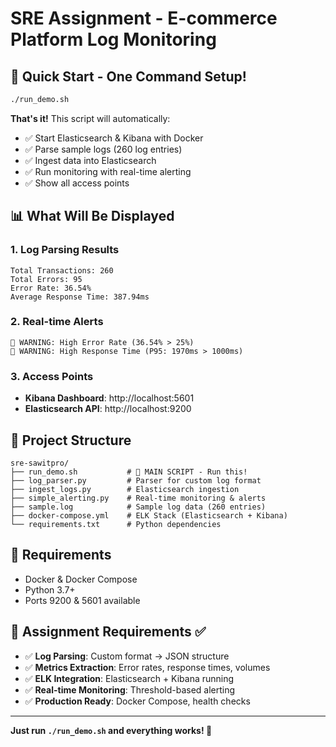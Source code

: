 # SRE Assignment - E-commerce Platform Log Monitoring

## 🚀 Quick Start - One Command Setup!

```bash
./run_demo.sh
```

**That's it!** This script will automatically:
- ✅ Start Elasticsearch & Kibana with Docker
- ✅ Parse sample logs (260 log entries)
- ✅ Ingest data into Elasticsearch
- ✅ Run monitoring with real-time alerting
- ✅ Show all access points

## 📊 What Will Be Displayed

### 1. Log Parsing Results
```
Total Transactions: 260
Total Errors: 95
Error Rate: 36.54%
Average Response Time: 387.94ms
```

### 2. Real-time Alerts
```
🚨 WARNING: High Error Rate (36.54% > 25%)
🚨 WARNING: High Response Time (P95: 1970ms > 1000ms)
```

### 3. Access Points
- **Kibana Dashboard**: http://localhost:5601
- **Elasticsearch API**: http://localhost:9200

## 📁 Project Structure

```
sre-sawitpro/
├── run_demo.sh           # 🎯 MAIN SCRIPT - Run this!
├── log_parser.py         # Parser for custom log format
├── ingest_logs.py        # Elasticsearch ingestion
├── simple_alerting.py    # Real-time monitoring & alerts
├── sample.log            # Sample log data (260 entries)
├── docker-compose.yml    # ELK Stack (Elasticsearch + Kibana)
└── requirements.txt      # Python dependencies
```

## 🔧 Requirements

- Docker & Docker Compose
- Python 3.7+
- Ports 9200 & 5601 available

## 🎯 Assignment Requirements ✅

- ✅ **Log Parsing**: Custom format → JSON structure
- ✅ **Metrics Extraction**: Error rates, response times, volumes  
- ✅ **ELK Integration**: Elasticsearch + Kibana running
- ✅ **Real-time Monitoring**: Threshold-based alerting
- ✅ **Production Ready**: Docker Compose, health checks

---

**Just run `./run_demo.sh` and everything works! 🎉**